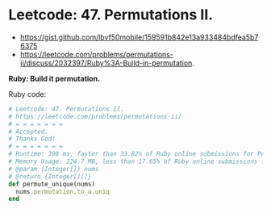 # Leetcode: 47. Permutations II.

- https://gist.github.com/lbvf50mobile/159591b842e13a933484bdfea5b76375
- https://leetcode.com/problems/permutations-ii/discuss/2032397/Ruby%3A-Build-in-permutation.

**Ruby: Build it permutation.**

Ruby code:
```Ruby
# Leetcode: 47. Permutations II.
# https://leetcode.com/problems/permutations-ii/
# = = = = = = =
# Accepted.
# Thanks God!
# = = = = = = =
# Runtime: 398 ms, faster than 33.82% of Ruby online submissions for Permutations II.
# Memory Usage: 224.7 MB, less than 17.65% of Ruby online submissions for Permutations II.
# @param {Integer[]} nums
# @return {Integer[][]}
def permute_unique(nums)
  nums.permutation.to_a.uniq
end
```
